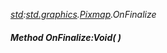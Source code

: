 _[std](../../modules/std/std-module.md):[std.graphics](../../modules/std/std-graphics.md).[Pixmap](../../modules/std/std-graphics-pixmap.md).OnFinalize_
##### Method OnFinalize:Void(  )
